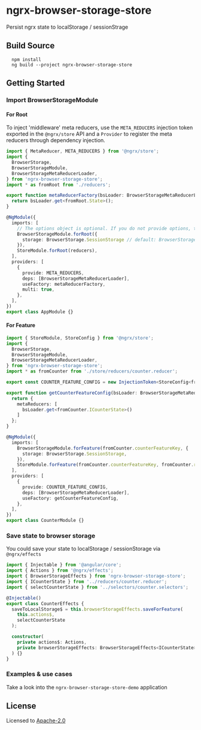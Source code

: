# ngrx-browser-storage-store
Persist ngrx state to localStorage / sessionStrage

## Build Source
``` cli
  npm install
  ng build --project ngrx-browser-storage-store
```

## Getting Started

### Import BrowserStorageModule

#### For Root
To inject 'middleware' meta reducers, use the `META_REDUCERS` injection token exported in the `@ngrx/store` API and a `Provider` to register the meta reducers through dependency injection.
``` typescript
import { MetaReducer, META_REDUCERS } from '@ngrx/store';
import {
  BrowserStorage,
  BrowserStorageModule,
  BrowserStorageMetaReducerLoader,
} from 'ngrx-browser-storage-store';
import * as fromRoot from './reducers';

export function metaReducerFactory(bsLoader: BrowserStorageMetaReducerLoader): MetaReducer<fromRoot.State> {
  return bsLoader.get<fromRoot.State>();
}

@NgModule({
  imports: [
    // The options object is optional. If you do not provide options, the default values are used.
    BrowserStorageModule.forRoot({
      storage: BrowserStorage.SessionStorage // default: BrowserStorage.LocalStorage
    }),
    StoreModule.forRoot(reducers),
  ],
  providers: [
    {
      provide: META_REDUCERS,
      deps: [BrowserStorageMetaReducerLoader],
      useFactory: metaReducerFactory,
      multi: true,
    },
  ],
})
export class AppModule {}
```

#### For Feature
``` typescript
import { StoreModule, StoreConfig } from '@ngrx/store';
import {
  BrowserStorage,
  BrowserStorageModule,
  BrowserStorageMetaReducerLoader,
} from 'ngrx-browser-storage-store';
import * as fromCounter from './store/reducers/counter.reducer';

export const COUNTER_FEATURE_CONFIG = new InjectionToken<StoreConfig<fromCounter.ICounterState>>('Counter Feature Config');

export function getCounterFeatureConfig(bsLoader: BrowserStorageMetaReducerLoader): StoreConfig<fromCounter.ICounterState> {
  return {
    metaReducers: [
      bsLoader.get<fromCounter.ICounterState>()
    ]
  };
}

@NgModule({
  imports: [
    BrowserStorageModule.forFeature(fromCounter.counterFeatureKey, {
      storage: BrowserStorage.SessionStorage,
    }),
    StoreModule.forFeature(fromCounter.counterFeatureKey, fromCounter.reducer, COUNTER_FEATURE_CONFIG),
  ],
  providers: [
    {
      provide: COUNTER_FEATURE_CONFIG,
      deps: [BrowserStorageMetaReducerLoader],
      useFactory: getCounterFeatureConfig,
    },
  ],
})
export class CounterModule {}
```

### Save state to browser storage
You could save your state to localStorage / sessionStorage via `@ngrx/effects`

``` typescript
import { Injectable } from '@angular/core';
import { Actions } from '@ngrx/effects';
import { BrowserStorageEffects } from 'ngrx-browser-storage-store';
import { ICounterState } from '../reducers/counter.reducer';
import { selectCounterState } from '../selectors/counter.selectors';

@Injectable()
export class CounterEffects {
  saveToLocalStorage$ = this.browserStorageEffects.saveForFeature(
    this.actions$,
    selectCounterState
  );

  constructor(
    private actions$: Actions,
    private browserStorageEffects: BrowserStorageEffects<ICounterState>
  ) {}
}
```

### Examples & use cases
Take a look into the `ngrx-browser-storage-store-demo` application

## License
Licensed to [Apache-2.0](https://www.apache.org/licenses/LICENSE-2.0)
